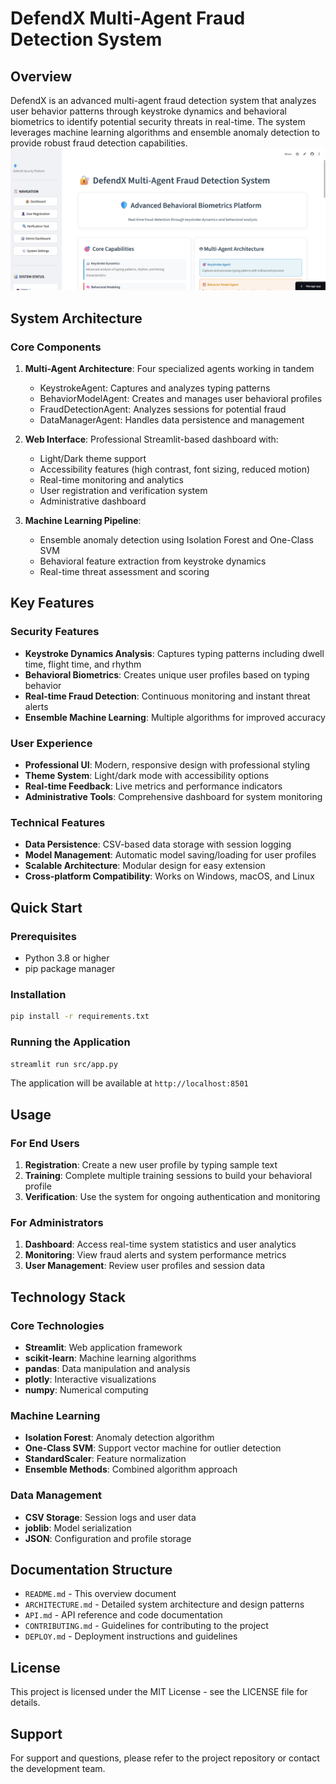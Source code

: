 # DefendX Multi-Agent Fraud Detection System

## Overview

DefendX is an advanced multi-agent fraud detection system that analyzes user behavior patterns through keystroke dynamics and behavioral biometrics to identify potential security threats in real-time. The system leverages machine learning algorithms and ensemble anomaly detection to provide robust fraud detection capabilities.
![Home Page](docs/home.png)

## System Architecture

### Core Components

1. **Multi-Agent Architecture**: Four specialized agents working in tandem
   - KeystrokeAgent: Captures and analyzes typing patterns
   - BehaviorModelAgent: Creates and manages user behavioral profiles
   - FraudDetectionAgent: Analyzes sessions for potential fraud
   - DataManagerAgent: Handles data persistence and management

2. **Web Interface**: Professional Streamlit-based dashboard with:
   - Light/Dark theme support
   - Accessibility features (high contrast, font sizing, reduced motion)
   - Real-time monitoring and analytics
   - User registration and verification system
   - Administrative dashboard

3. **Machine Learning Pipeline**:
   - Ensemble anomaly detection using Isolation Forest and One-Class SVM
   - Behavioral feature extraction from keystroke dynamics
   - Real-time threat assessment and scoring

## Key Features

### Security Features
- **Keystroke Dynamics Analysis**: Captures typing patterns including dwell time, flight time, and rhythm
- **Behavioral Biometrics**: Creates unique user profiles based on typing behavior
- **Real-time Fraud Detection**: Continuous monitoring and instant threat alerts
- **Ensemble Machine Learning**: Multiple algorithms for improved accuracy

### User Experience
- **Professional UI**: Modern, responsive design with professional styling
- **Theme System**: Light/dark mode with accessibility options
- **Real-time Feedback**: Live metrics and performance indicators
- **Administrative Tools**: Comprehensive dashboard for system monitoring

### Technical Features
- **Data Persistence**: CSV-based data storage with session logging
- **Model Management**: Automatic model saving/loading for user profiles
- **Scalable Architecture**: Modular design for easy extension
- **Cross-platform Compatibility**: Works on Windows, macOS, and Linux

## Quick Start

### Prerequisites
- Python 3.8 or higher
- pip package manager

### Installation
```bash
pip install -r requirements.txt
```

### Running the Application
```bash
streamlit run src/app.py
```

The application will be available at `http://localhost:8501`

## Usage

### For End Users
1. **Registration**: Create a new user profile by typing sample text
2. **Training**: Complete multiple training sessions to build your behavioral profile
3. **Verification**: Use the system for ongoing authentication and monitoring

### For Administrators
1. **Dashboard**: Access real-time system statistics and user analytics
2. **Monitoring**: View fraud alerts and system performance metrics
3. **User Management**: Review user profiles and session data

## Technology Stack

### Core Technologies
- **Streamlit**: Web application framework
- **scikit-learn**: Machine learning algorithms
- **pandas**: Data manipulation and analysis
- **plotly**: Interactive visualizations
- **numpy**: Numerical computing

### Machine Learning
- **Isolation Forest**: Anomaly detection algorithm
- **One-Class SVM**: Support vector machine for outlier detection
- **StandardScaler**: Feature normalization
- **Ensemble Methods**: Combined algorithm approach

### Data Management
- **CSV Storage**: Session logs and user data
- **joblib**: Model serialization
- **JSON**: Configuration and profile storage

## Documentation Structure

- `README.md` - This overview document
- `ARCHITECTURE.md` - Detailed system architecture and design patterns
- `API.md` - API reference and code documentation
- `CONTRIBUTING.md` - Guidelines for contributing to the project
- `DEPLOY.md` - Deployment instructions and guidelines

## License

This project is licensed under the MIT License - see the LICENSE file for details.

## Support

For support and questions, please refer to the project repository or contact the development team.
